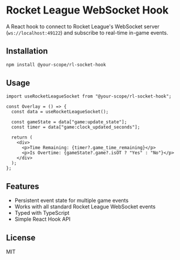# Rocket League WebSocket Hook

A React hook to connect to Rocket League's WebSocket server (`ws://localhost:49122`) and subscribe to real-time in-game events.

## Installation

```bash
npm install @your-scope/rl-socket-hook
```

## Usage

```tsx
import useRocketLeagueSocket from "@your-scope/rl-socket-hook";

const Overlay = () => {
  const data = useRocketLeagueSocket();

  const gameState = data["game:update_state"];
  const timer = data["game:clock_updated_seconds"];

  return (
    <div>
      <p>Time Remaining: {timer?.game_time_remaining}</p>
      <p>Is Overtime: {gameState?.game?.isOT ? "Yes" : "No"}</p>
    </div>
  );
};
```

## Features

- Persistent event state for multiple game events
- Works with all standard Rocket League WebSocket events
- Typed with TypeScript
- Simple React Hook API

## License

MIT
